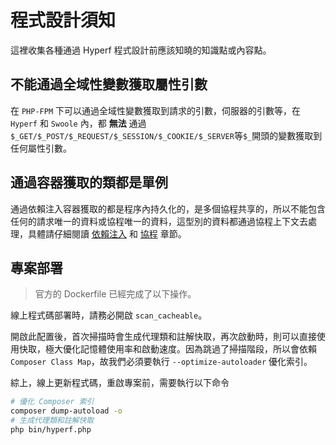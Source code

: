 # 程式設計須知

這裡收集各種通過 Hyperf 程式設計前應該知曉的知識點或內容點。

## 不能通過全域性變數獲取屬性引數

在 `PHP-FPM` 下可以通過全域性變數獲取到請求的引數，伺服器的引數等，在 `Hyperf` 和 `Swoole` 內，都 **無法** 通過 `$_GET/$_POST/$_REQUEST/$_SESSION/$_COOKIE/$_SERVER`等`$_`開頭的變數獲取到任何屬性引數。

## 通過容器獲取的類都是單例

通過依賴注入容器獲取的都是程序內持久化的，是多個協程共享的，所以不能包含任何的請求唯一的資料或協程唯一的資料，這型別的資料都通過協程上下文去處理，具體請仔細閱讀 [依賴注入](zh-tw/di.md) 和 [協程](zh-tw/coroutine.md) 章節。

## 專案部署

> 官方的 Dockerfile 已經完成了以下操作。

線上程式碼部署時，請務必開啟 `scan_cacheable`。

開啟此配置後，首次掃描時會生成代理類和註解快取，再次啟動時，則可以直接使用快取，極大優化記憶體使用率和啟動速度。因為跳過了掃描階段，所以會依賴 `Composer Class Map`，故我們必須要執行 `--optimize-autoloader` 優化索引。

綜上，線上更新程式碼，重啟專案前，需要執行以下命令

```bash
# 優化 Composer 索引
composer dump-autoload -o
# 生成代理類和註解快取
php bin/hyperf.php
```
